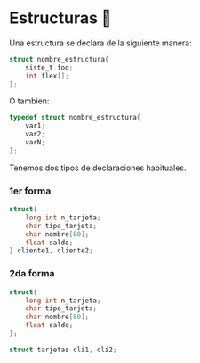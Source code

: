 # Estructuras :construction:
Una estructura se declara de la siguiente manera:
```C
struct nombre_estructura{
    siste_t foo;
    int flex[];
};
```
O tambien:
```C
typedef struct nombre_estructura{
    var1;
    var2;
    varN;
};
```
Tenemos dos tipos de declaraciones habituales.

### 1er forma
```C
struct{
    long int n_tarjeta;
    char tipo_tarjeta;
    char nombre[80];
    float saldo;
} cliente1, cliente2;
```
### 2da forma
```C
struct{
    long int n_tarjeta;
    char tipo_tarjeta;
    char nombre[80];
    float saldo;
};

struct tarjetas cli1, cli2;
```
